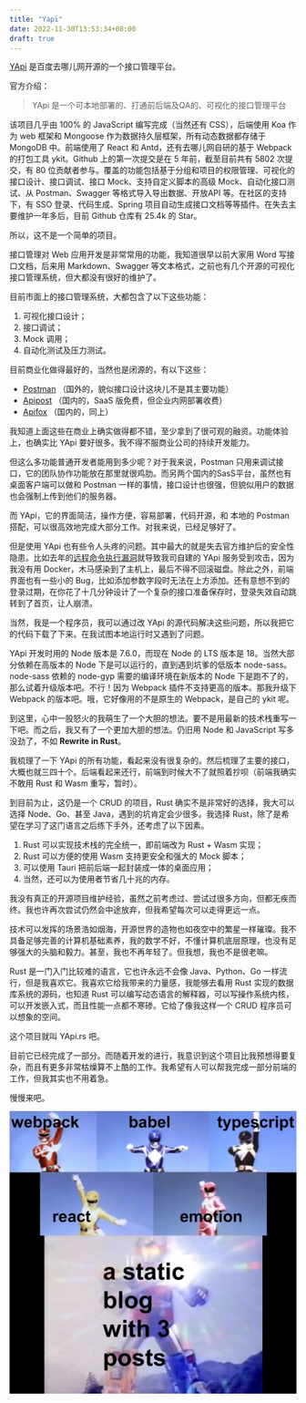 ```yaml
---
title: "Yapi"
date: 2022-11-30T13:53:34+08:00
draft: true
---
```


[YApi](https://github.com/YMFE/yapi) 是百度去哪儿网开源的一个接口管理平台。

官方介绍：
> YApi 是一个可本地部署的、打通前后端及QA的、可视化的接口管理平台

该项目几乎由 100% 的 JavaScript 编写完成（当然还有 CSS），后端使用 Koa 作为 web 框架和 Mongoose 作为数据持久层框架，所有动态数据都存储于 MongoDB 中。前端使用了 React 和 Antd，还有去哪儿网自研的基于 Webpack 的打包工具 ykit。Github 上的第一次提交是在 5 年前，截至目前共有 5802 次提交，有 80 位贡献者参与。覆盖的功能包括基于分组和项目的权限管理、可视化的接口设计、接口调试、接口 Mock、支持自定义脚本的高级 Mock、自动化接口测试、从 Postman、Swagger 等格式导入导出数据、开放API 等。在社区的支持下，有 SSO 登录、代码生成、Spring 项目自动生成接口文档等等插件。在失去主要维护一年多后，目前 Github 仓库有 25.4k 的 Star。

所以，这不是一个简单的项目。

接口管理对 Web 应用开发是非常常用的功能，我知道很早以前大家用 Word 写接口文档，后来用 Markdown、Swagger 等文本格式，之前也有几个开源的可视化接口管理系统，但大都没有很好的维护了。

目前市面上的接口管理系统，大都包含了以下这些功能：

1. 可视化接口设计；
2. 接口调试；
3. Mock 调用；
4. 自动化测试及压力测试。

目前商业化做得最好的，当然也是闭源的，有以下这些：

* [Postman](https://www.postman.com/) （国外的，貌似接口设计这块儿不是其主要功能）
* [Apipost](https://www.apipost.cn/) （国内的，SaaS 版免费，但企业内网部署收费）
* [Apifox](https://www.apifox.cn/) （国内的，同上）

我知道上面这些在商业上确实做得都不错，至少拿到了很可观的融资。功能体验上，也确实比 YApi 要好很多。我不得不服商业公司的持续开发能力。

但这么多功能普通开发者能用到多少呢？对于我来说，Postman 只用来调试接口，它的团队协作功能放在那里就很鸡肋。而另两个国内的SasS平台，虽然也有桌面客户端可以做和 Postman 一样的事情，接口设计也很强，但貌似用户的数据也会强制上传到他们的服务器。

而 YApi，它的界面简洁，操作方便，容易部署，代码开源，和 本地的 Postman 搭配，可以很高效地完成大部分工作。对我来说，已经足够好了。

但是使用 YApi 也有些令人头疼的问题。其中最大的就是失去官方维护后的安全性隐患。比如去年的[远程命令执行漏洞](https://paper.seebug.org/1639/)就导致我司自建的 YApi 服务受到攻击，因为我没有用 Docker，木马感染到了主机上，最后不得不回滚磁盘。除此之外，前端界面也有一些小的 Bug，比如添加参数字段时无法在上方添加。还有意想不到的登录过期，在你花了十几分钟设计了一个复杂的接口准备保存时，登录失效自动跳转到了首页，让人崩溃。

当然，我是一个程序员，我可以通过改 YApi 的源代码解决这些问题，所以我把它的代码下载了下来。在我试图本地运行时又遇到了问题。

YApi 开发时用的 Node 版本是 7.6.0，而现在 Node 的 LTS 版本是 18。当然大部分依赖在高版本的 Node 下是可以运行的，直到遇到坑爹的低版本 node-sass。node-sass 依赖的 node-gyp 需要的编译环境在新版本的 Node 下是跑不了的，那么试着升级版本吧。不行！因为 Webpack 插件不支持更高的版本。那我升级下 Webpack 的版本吧。哦，它好像用的不是原生的 Webpack，是自己的 ykit 呢。

到这里，心中一股怒火的我萌生了一个大胆的想法。要不是用最新的技术栈重写一下吧。而之后，我又有了一个更加大胆的想法。仍旧用 Node 和 JavaScript 写多没劲了，不如 **Rewrite in Rust**。

我梳理了一下 YApi 的所有功能，看起来没有很复杂的。然后梳理了主要的接口，大概也就三四十个。后端看起来还行，前端到时候大不了就照着抄呗（前端我确实不敢用 Rust 和 Wasm 重写，暂时）。

到目前为止，这仍是一个 CRUD 的项目，Rust 确实不是非常好的选择，我大可以选择 Node、Go、甚至 Java，遇到的坑肯定会少很多。我选择 Rust，除了是希望在学习了这门语言之后练下手外，还考虑了以下因素。

1. Rust 可以实现技术栈的完全统一，即前端改为 Rust + Wasm 实现；
2. Rust 可以方便的使用 Wasm 支持更安全和强大的 Mock 脚本；
3. 可以使用 Tauri 把前后端一起封装成一体的桌面应用；
4. 当然，还可以为使用者节省几十兆的内存。

我没有真正的开源项目维护经验，虽然之前考虑过、尝试过很多方向，但都无疾而终。我也许再次尝试仍然会中途放弃，但我希望每次可以走得更远一点。

技术可以发挥的场景浩如烟海，开源世界的造物也如夜空中的繁星一样璀璨。我不具备足够完善的计算机基础素养，我的数学不好，不懂计算机底层原理，也没有足够强大的头脑和毅力。甚至，我也不再年轻了。但我想，我也不是很老嘛。

Rust 是一门入门比较难的语言，它也许永远不会像 Java、Python、Go 一样流行，但是我喜欢它。我喜欢它给我带来的力量感，我能够去看用 Rust 实现的数据库系统的源码，也知道 Rust 可以编写动态语言的解释器，可以写操作系统内核，可以开发嵌入式，而且性能一点都不寒碜。它给了像我这样一个 CRUD 程序员可以想象的空间。

这个项目就叫 YApi.rs 吧。

目前它已经完成了一部分。而随着开发的进行，我意识到这个项目比我预想得要复杂，而且有更多非常枯燥算不上酷的工作。我希望有人可以帮我完成一部分前端的工作，但我其实也不用着急。

慢慢来吧。

![Dev Tools](/images/devtools.jpg)